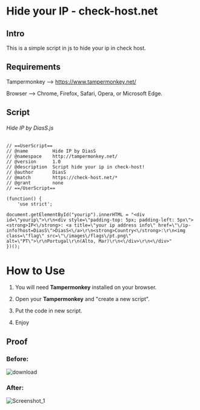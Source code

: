 # Hide your IP - check-host.net


## Intro
This is a simple script in js to hide your ip in check host.

## Requirements
Tampermonkey --> https://www.tampermonkey.net/

Browser --> Chrome, Firefox, Safari, Opera, or Microsoft Edge.

## Script
###### Hide IP by DiasS.js                         

    // ==UserScript==
    // @name         Hide IP by DiasS
    // @namespace    http://tampermonkey.net/
    // @version      1.0
    // @description  Script hide your ip in check-host!
    // @author       DiasS
    // @match        https://check-host.net/*
    // @grant        none
    // ==/UserScript==

    (function() {
        'use strict';
        
    document.getElementById("yourip").innerHTML = "<div id=\"yourip\">\r\n<div style=\"padding-top: 5px; padding-left: 5px\"><strong>IP<\/strong>: <a title=\"your ip address info\" href=\"\/ip-info?host=DiasS\">DiasS<\/a>\r\n<strong>Country<\/strong>:\r\n<img class=\"flag\" src=\"\/images\/flags\/pt.png\" alt=\"PT\">\r\nPortugal\r\n(Alto, Mar)\r\n<\/div>\r\n<\/div>"
    })();


# How to Use
1. You will need **Tampermonkey** installed on your browser.

2. Open your **Tampermonkey** and "create a new script".

3. Put the code in new script.

4. Enjoy

## Proof

### Before:
![download](https://user-images.githubusercontent.com/36014967/84076706-28bc2f00-a9ce-11ea-9fe0-50c0e662c436.png)

### After: 
![Screenshot_1](https://user-images.githubusercontent.com/36014967/84076945-8badc600-a9ce-11ea-8271-fb57fc17dd1b.png)
